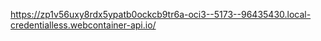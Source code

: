 https://zp1v56uxy8rdx5ypatb0ockcb9tr6a-oci3--5173--96435430.local-credentialless.webcontainer-api.io/
